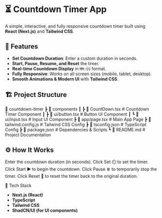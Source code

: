 # ⏳ Countdown Timer App

A simple, interactive, and fully responsive countdown timer built using **React (Next.js)** and **Tailwind CSS**.

## 🚀 Features

- **Set Countdown Duration**: Enter a custom duration in seconds.
- **Start, Pause, Resume, and Reset** the timer.
- **Real-time Countdown Display** in `MM:SS` format.
- **Fully Responsive**: Works on all screen sizes (mobile, tablet, desktop).
- **Smooth Animations & Modern UI** with **Tailwind CSS**.


## 🏗️ Project Structure

📂 countdown-timer
 ┣ 📂 components
 ┃ ┣ 📜 CountDown.tsx  # Countdown Timer Component
 ┃ ┣ 📜 ui/button.tsx  # Button UI Component
 ┃ ┗ 📜 ui/input.tsx   # Input UI Component
 ┣ 📜 app/page.tsx      # Main App Page
 ┣ 📜 tailwind.config.js # Tailwind CSS Config
 ┣ 📜 tsconfig.json      # TypeScript Config
 ┣ 📜 package.json       # Dependencies & Scripts
 ┗ 📜 README.md          # Project Documentation

## ⚙️ How It Works

Enter the countdown duration (in seconds).
Click Set ⏲️ to set the timer.
Click Start ▶️ to begin the countdown.
Click Pause ⏸️ to temporarily stop the timer.
Click Reset 🔄 to reset the timer back to the original duration.

🎨 Tech Stack
- **Next.js (React)**
- **TypeScript**
- **Tailwind CSS**
- **ShadCN/UI (for UI components)**